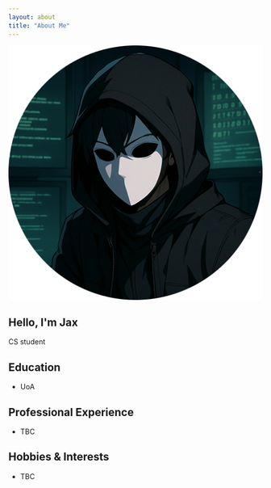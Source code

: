 ```yaml
---
layout: about
title: "About Me"
---
```


<section class="about">
  <img src="/assets/images/placeholder.png" alt="Self Portrait" class="self-portrait">
  <h1>Hello, I'm Jax</h1>
  <p>CS student</p>
  <h2>Education</h2>
  <ul>
    <li>UoA</li>
  </ul>
  <h2>Professional Experience</h2>
  <ul>
    <li>TBC</li>
  </ul>
  <h2>Hobbies & Interests</h2>
  <ul>
    <li>TBC</li>
  </ul>
</section> 